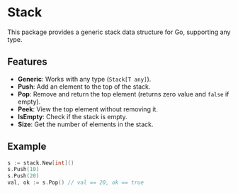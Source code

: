 # Stack

This package provides a generic stack data structure for Go, supporting any type.

## Features

- **Generic**: Works with any type (`Stack[T any]`).
- **Push**: Add an element to the top of the stack.
- **Pop**: Remove and return the top element (returns zero value and `false` if empty).
- **Peek**: View the top element without removing it.
- **IsEmpty**: Check if the stack is empty.
- **Size**: Get the number of elements in the stack.

## Example

```go
s := stack.New[int]()
s.Push(10)
s.Push(20)
val, ok := s.Pop() // val == 20, ok == true
